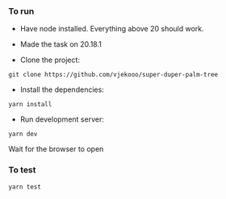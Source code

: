 ### To run

- Have node installed. Everything above 20 should work.
- Made the task on 20.18.1

- Clone the project:

```
git clone https://github.com/vjekooo/super-duper-palm-tree
```

- Install the dependencies:

```
yarn install
```

- Run development server:

```
yarn dev
```

Wait for the browser to open

### To test

```
yarn test
```